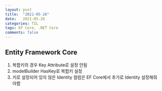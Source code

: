 ```yaml
---
layout: post
title:  "2021-05-26"
date:   2021-05-26
categories: TIL
tags: EF Core, .NET Core
comments: false
---
```

## Entity Framework Core

1. 복합키의 경우 Key Attribute로 설정 안됨
2. modelBuilder HasKey로 복합키 설정
3. 키로 설정되어 있지 않은 Identity 컬럼은 EF Core에서 추가로 Identity 설정해줘야함